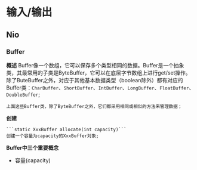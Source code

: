# 输入/输出
## Nio
### Buffer
**概述**
	Buffer像一个数组，它可以保存多个类型相同的数据。Buffer是一个抽象类，其最常用的子类是ByteBuffer，它可以在底层字节数组上进行get/set操作。除了ButeBuffer之外，对应于其他基本数据类型（boolean除外）都有对应的Buffer类：```CharBuffer```、```ShortBuffer```、```IntBuffer```、```LongBuffer```、```FloatBuffer```、```DoubleBuffer```;

	上面这些Buffer类，除了ByteBuffer之外，它们都采用相同或相似的方法来管理数据；

**创建**

	```static XxxBuffer allocate(int capacity)```
	创建一个容量为capacity的XxxBuffer对象;
	
**Buffer中三个重要概念**
- 容量(capacity)
	
